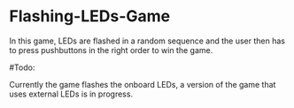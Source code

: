 # Flashing-LEDs-Game
In this game, LEDs are flashed in a random sequence and the user then has to press pushbuttons in the right order to win the game.

#Todo:

Currently the game flashes the onboard LEDs, a version of the game that uses external LEDs is in progress.
